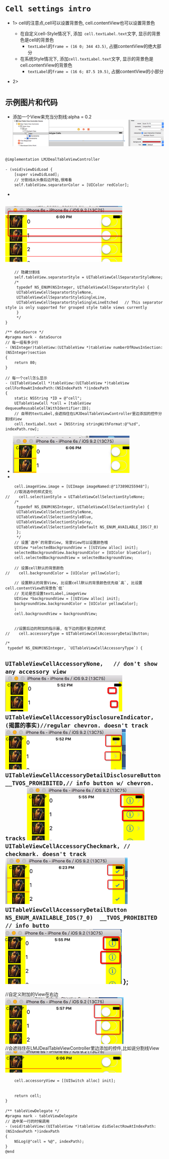 #  `Cell settings intro`

- 1> cell的注意点,cell可以设置背景色, cell.contentView也可以设置背景色
    - 在自定义cell-Style情况下, 添加` cell.textLabel.text`文字, 显示的背景色是cell的背景色
        - `textLabel`的`frame = (16 0; 344 43.5)`, 占据contentView的绝大部分
    - 在系统Style情况下, 添加`cell.textLabel.text`文字, 显示的背景色是cell.contentView的背景色
        - `textLabel`的`frame = (16 6; 87.5 19.5)`, 占据contentView的小部分

- 2>






# `示例图片和代码`
- 添加一个View来充当分割线:alpha = 0.2
![](../LibrarypPictures/Snip20160518_16.png)


```objc

@implementation LMJDealTableViewController

- (void)viewDidLoad {
    [super viewDidLoad];
    // 分割线从头像后边开始,很难看
    self.tableView.separatorColor = [UIColor redColor];
```
-
![](../LibrarypPictures/Snip20160518_13.png)
-
```objc
    // 隐藏分割线
    self.tableView.separatorStyle = UITableViewCellSeparatorStyleNone;
    /*
     typedef NS_ENUM(NSInteger, UITableViewCellSeparatorStyle) {
     UITableViewCellSeparatorStyleNone,
     UITableViewCellSeparatorStyleSingleLine,
     UITableViewCellSeparatorStyleSingleLineEtched   // This separator style is only supported for grouped style table views currently
     }
     */
}
```
```objc
/** dataSource */
#pragma mark - dataSource
// 每一组有多少行
- (NSInteger)tableView:(UITableView *)tableView numberOfRowsInSection:(NSInteger)section
{
    return 80;
}

// 每一个cell怎么显示
- (UITableViewCell *)tableView:(UITableView *)tableView cellForRowAtIndexPath:(NSIndexPath *)indexPath
{
    static NSString *ID = @"cell";
    UITableViewCell *cell = [tableView dequeueReusableCellWithIdentifier:ID];
    // 自带的textLabel,会遮挡住在LMJDealTableViewController里边添加的控件分割线View
    cell.textLabel.text = [NSString stringWithFormat:@"%zd", indexPath.row];
```
-
    ![](../LibrarypPictures/Snip20160518_15.png)
-
```objc
    cell.imageView.image = [UIImage imageNamed:@"173890255948"];
    //取消选中的样式变化
//    cell.selectionStyle = UITableViewCellSelectionStyleNone;
    /*
     typedef NS_ENUM(NSInteger, UITableViewCellSelectionStyle) {
     UITableViewCellSelectionStyleNone,
     UITableViewCellSelectionStyleBlue,
     UITableViewCellSelectionStyleGray,
     UITableViewCellSelectionStyleDefault NS_ENUM_AVAILABLE_IOS(7_0)
     };
     */
    // 设置`选中`的背景View, 背景View可以设置颜色哦
    UIView *selectedBackgroundView = [[UIView alloc] init];
    selectedBackgroundView.backgroundColor = [UIColor blueColor];
    cell.selectedBackgroundView = selectedBackgroundView;

    // 设置cell默认的背景颜色
//    cell.backgroundColor = [UIColor yellowColor];
```

```objc
    // 设置默认的背景View, 比设置cell默认的背景颜色优先级`高`, 比设置cell.contentView的背景色`低`
    // 无论是否设置textLabel,imageView
    UIView *backgroundView = [[UIView alloc] init];
    backgroundView.backgroundColor = [UIColor yellowColor];
    ;
    cell.backgroundView = backgroundView;
```
```objc

    //设置后边的附加的指示器, 在下边的图片里边的样式
//    cell.accessoryType = UITableViewCellAccessoryDetailButton;
```
    /*
     typedef NS_ENUM(NSInteger, `UITableViewCellAccessoryType`) {
`UITableViewCellAccessoryNone,   // don't show any accessory view`
![](../LibrarypPictures/Snip20160518_8.png)
`UITableViewCellAccessoryDisclosureIndicator, (揭露的事实)//regular chevron. doesn't track`
![](../LibrarypPictures/Snip20160518_9.png)
`UITableViewCellAccessoryDetailDisclosureButton __TVOS_PROHIBITED,// info button w/ chevron. tracks`
![](../LibrarypPictures/Snip20160518_10.png)
`UITableViewCellAccessoryCheckmark, // checkmark. doesn't track`
![](../LibrarypPictures/Snip20160518_19.png)
`UITableViewCellAccessoryDetailButton NS_ENUM_AVAILABLE_IOS(7_0)  __TVOS_PROHIBITED // info butto`
![](../LibrarypPictures/Snip20160518_11.png)
     };
---
   //自定义附加的View在右边<br>
    ![](../LibrarypPictures/Snip20160518_12.png)<br>
   //会遮挡住在LMJDealTableViewController里边添加的控件,比如说分割线View<br>
   ![](../LibrarypPictures/Snip20160518_14.png)<br>
```objc
    cell.accessoryView = [[UISwitch alloc] init];


    return cell;
}

/** tableViewDelegate */
#pragma mark - tableViewDelegate
// 选中某一行的时候调用
- (void)tableView:(UITableView *)tableView didSelectRowAtIndexPath:(NSIndexPath *)indexPath
{
    NSLog(@"cell = %@", indexPath);
}
@end
```
